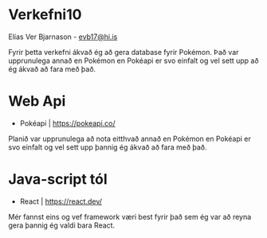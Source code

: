 # Verkefni10

Elías Ver Bjarnason - evb17@hi.is

Fyrir þetta verkefni ákvað ég að gera database fyrir Pokémon. Það var upprunulega annað en Pokémon en Pokéapi er svo einfalt og vel sett upp að ég ákvað að fara með það.

# Web Api

- Pokéapi | https://pokeapi.co/

Planið var upprunulega að nota eitthvað annað en Pokémon en Pokéapi er svo einfalt og vel sett upp þannig ég ákvað að fara með það.

# Java-script tól

- React | https://react.dev/

Mér fannst eins og vef framework væri best fyrir það sem ég var að reyna gera þannig ég valdi bara React.
